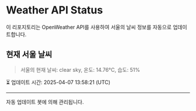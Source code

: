 
# Weather API Status

이 리포지토리는 OpenWeather API를 사용하여 서울의 날씨 정보를 자동으로 업데이트합니다.

## 현재 서울 날씨
> 서울의 현재 날씨: clear sky, 온도: 14.76°C, 습도: 51%

⏳ 업데이트 시간: 2025-04-07 13:58:21 (UTC)

---
자동 업데이트 봇에 의해 관리됩니다.
